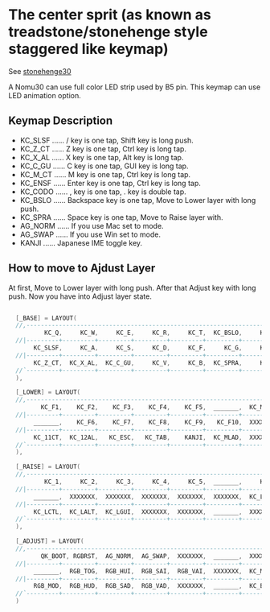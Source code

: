 # The center sprit (as known as treadstone/stonehenge style staggered like keymap)

See [stonehenge30](https://github.com/marksard/qmk_firmware/tree/my_customize/keyboards/stonehenge30)  

A Nomu30 can use full color LED strip used by B5 pin. This keymap can use LED animation option.  

## Keymap Description

- KC_SLSF ...... / key is one tap, Shift key is long push.
- KC_Z_CT ...... Z key is one tap, Ctrl key is long tap.
- KC_X_AL ...... X key is one tap, Alt key is long tap.
- KC_C_GU ...... C key is one tap, GUI key is long tap.
- KC_M_CT ...... M key is one tap, Ctrl key is long tap.
- KC_ENSF ...... Enter key is one tap, Ctrl key is long tap.
- KC_CODO ...... , key is one tap, . key is double tap.
- KC_BSLO ...... Backspace key is one tap, Move to Lower layer with long push.
- KC_SPRA ...... Space key is one tap, Move to Raise layer with.
- AG_NORM ...... If you use Mac set to mode.
- AG_SWAP ...... If you use Win set to mode.
- KANJI ...... Japanese IME toggle key.

## How to move to Ajdust Layer

At first, Move to Lower layer with long push. After that Adjust key with long push. Now you have into Adjust layer state.

```c

  [_BASE] = LAYOUT(
  //,-------------------------------------------------------------------------------------------------------------.
          KC_Q,     KC_W,     KC_E,     KC_R,     KC_T,  KC_BSLO,     KC_Y,     KC_U,     KC_I,     KC_O,     KC_P,
  //|---------+---------+---------+---------+---------+---------+---------+---------+---------+---------+---------|
       KC_SLSF,     KC_A,     KC_S,     KC_D,     KC_F,     KC_G,     KC_H,     KC_J,     KC_K,     KC_L,  KC_ENSF,
  //|---------+---------+---------+---------+---------+---------+---------+---------+---------+---------+---------|
       KC_Z_CT,  KC_X_AL,  KC_C_GU,     KC_V,     KC_B,  KC_SPRA,     KC_N,  KC_M_CT,  KC_CODO
  //`---------+---------+---------+---------+---------+---------+---------+---------+---------'
  ),

  [_LOWER] = LAYOUT(
  //,-------------------------------------------------------------------------------------------------------------.
         KC_F1,    KC_F2,    KC_F3,    KC_F4,    KC_F5,  _______,  KC_MINS,   KC_EQL,  KC_JYEN,  KC_LBRC,  KC_RBRC,
  //|---------+---------+---------+---------+---------+---------+---------+---------+---------+---------+---------|
       _______,    KC_F6,    KC_F7,    KC_F8,    KC_F9,   KC_F10,  XXXXXXX,  XXXXXXX,  KC_SCLN,  KC_QUOT,  KC_BSSF,
  //|---------+---------+---------+---------+---------+---------+---------+---------+---------+---------+---------|
       KC_11CT,  KC_12AL,   KC_ESC,   KC_TAB,    KANJI,  KC_MLAD,  XXXXXXX,  KC_COMM,   KC_DOT
  //`---------+---------+---------+---------+---------+---------+---------+---------+---------'
  ),

  [_RAISE] = LAYOUT(
  //,-------------------------------------------------------------------------------------------------------------.
          KC_1,     KC_2,     KC_3,     KC_4,     KC_5,  _______,     KC_6,     KC_7,     KC_8,     KC_9,     KC_0,
  //|---------+---------+---------+---------+---------+---------+---------+---------+---------+---------+---------|
       _______,  XXXXXXX,  XXXXXXX,  XXXXXXX,  XXXXXXX,  XXXXXXX,  KC_LEFT,  KC_DOWN,    KC_UP,  KC_RGHT,  KC_LSFT,
  //|---------+---------+---------+---------+---------+---------+---------+---------+---------+---------+---------|
       KC_LCTL,  KC_LALT,  KC_LGUI,  XXXXXXX,  XXXXXXX,  _______,  XXXXXXX,  KC_SLSH,    KC_RO
  //`---------+---------+---------+---------+---------+---------+---------+---------+---------'
  ),

  [_ADJUST] = LAYOUT(
  //,-------------------------------------------------------------------------------------------------------------.
         QK_BOOT, RGBRST,  AG_NORM,  AG_SWAP,  XXXXXXX,  _______,  XXXXXXX,  XXXXXXX,  XXXXXXX,  XXXXXXX,  XXXXXXX,
  //|---------+---------+---------+---------+---------+---------+---------+---------+---------+---------+---------|
       _______,  RGB_TOG,  RGB_HUI,  RGB_SAI,  RGB_VAI,  XXXXXXX,  KC_MS_L,  KC_MS_D,  KC_MS_U,  KC_MS_R,  XXXXXXX,
  //|---------+---------+---------+---------+---------+---------+---------+---------+---------+---------+---------|
       RGB_MOD,  RGB_HUD,  RGB_SAD,  RGB_VAD,  XXXXXXX,  _______,  KC_BTN1,  KC_BTN2,  XXXXXXX
  //`---------+---------+---------+---------+---------+---------+---------+---------+---------'
  )

```

